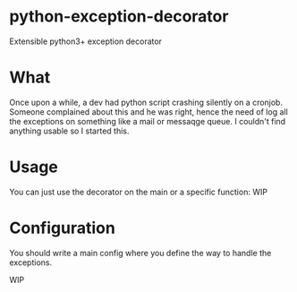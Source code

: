 # python-exception-decorator
Extensible python3+ exception decorator

# What
Once upon a while, a dev had python script crashing silently on a cronjob. Someone complained about this and he was right, hence the need of log all the exceptions on something like a mail or messaqge queue.
I couldn't find anything usable so I started this.

# Usage
You can just use the decorator on the main or a specific function:
WIP

# Configuration
You should write a main config where you define the way to handle the exceptions.

WIP
